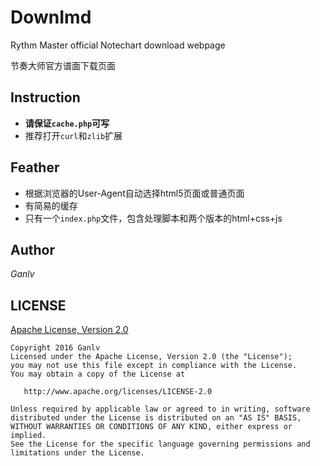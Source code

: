 # DownImd

Rythm Master official Notechart download webpage

节奏大师官方谱面下载页面

## Instruction

* **请保证`cache.php`可写**
* 推荐打开`curl`和`zlib`扩展

## Feather

* 根据浏览器的User-Agent自动选择html5页面或普通页面
* 有简易的缓存
* 只有一个`index.php`文件，包含处理脚本和两个版本的html+css+js

## Author

*Ganlv*

## LICENSE

[Apache License, Version 2.0](http://www.apache.org/licenses/LICENSE-2.0)

    Copyright 2016 Ganlv
    Licensed under the Apache License, Version 2.0 (the "License");
    you may not use this file except in compliance with the License.
    You may obtain a copy of the License at

       http://www.apache.org/licenses/LICENSE-2.0

    Unless required by applicable law or agreed to in writing, software
    distributed under the License is distributed on an "AS IS" BASIS,
    WITHOUT WARRANTIES OR CONDITIONS OF ANY KIND, either express or implied.
    See the License for the specific language governing permissions and
    limitations under the License.
